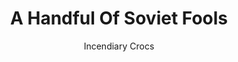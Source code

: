 ---
media: "images/art/incendiarycrocs/soviet_crew.png"
title: A Handful Of Soviet Fools
author: [Incendiary Crocs]
desc: Soviet Marines Feliks Kordov, Draco Dragovich, and Kwon Myong-hwa.
---
